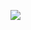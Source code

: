 

![](https://img.shields.io/badge/Code-Python-informational?style=flat&logo=python&logoColor=white&color=2bbc8a)
